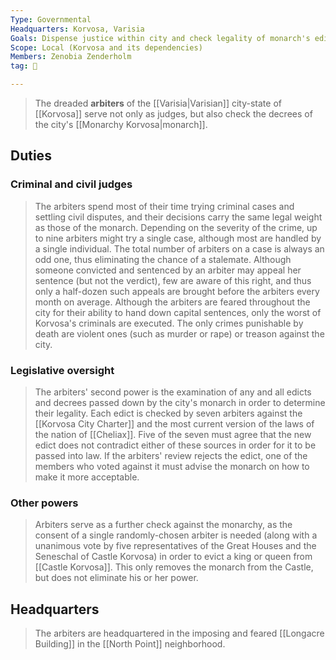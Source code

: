 ```yaml
---
Type: Governmental
Headquarters: Korvosa, Varisia
Goals: Dispense justice within city and check legality of monarch's edicts
Scope: Local (Korvosa and its dependencies)
Members: Zenobia Zenderholm
tag: 👥

---
```


> The dreaded **arbiters** of the [[Varisia|Varisian]] city-state of [[Korvosa]] serve not only as judges, but also check the decrees of the city's [[Monarchy Korvosa|monarch]].



## Duties


### Criminal and civil judges

> The arbiters spend most of their time trying criminal cases and settling civil disputes, and their decisions carry the same legal weight as those of the monarch. Depending on the severity of the crime, up to nine arbiters might try a single case, although most are handled by a single individual. The total number of arbiters on a case is always an odd one, thus eliminating the chance of a stalemate. Although someone convicted and sentenced by an arbiter may appeal her sentence (but not the verdict), few are aware of this right, and thus only a half-dozen such appeals are brought before the arbiters every month on average.
> Although the arbiters are feared throughout the city for their ability to hand down capital sentences, only the worst of Korvosa's criminals are executed. The only crimes punishable by death are violent ones (such as murder or rape) or treason against the city.


### Legislative oversight

> The arbiters' second power is the examination of any and all edicts and decrees passed down by the city's monarch in order to determine their legality. Each edict is checked by seven arbiters against the [[Korvosa City Charter]] and the most current version of the laws of the nation of [[Cheliax]]. Five of the seven must agree that the new edict does not contradict either of these sources in order for it to be passed into law. If the arbiters' review rejects the edict, one of the members who voted against it must advise the monarch on how to make it more acceptable.


### Other powers

> Arbiters serve as a further check against the monarchy, as the consent of a single randomly-chosen arbiter is needed (along with a unanimous vote by five representatives of the Great Houses and the Seneschal of Castle Korvosa) in order to evict a king or queen from [[Castle Korvosa]]. This only removes the monarch from the Castle, but does not eliminate his or her power.


## Headquarters

> The arbiters are headquartered in the imposing and feared [[Longacre Building]] in the [[North Point]] neighborhood.








